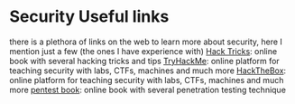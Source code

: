 # Security Useful links
there is a plethora of links on the web to learn more about security, here I mention just a few (the ones I have experience with)
[Hack Tricks](https://book.hacktricks.xyz/welcome/readme): online book with several hacking tricks and tips
[TryHackMe](https://tryhackme.com): online platform for teaching security with labs, CTFs, machines and much more
[HackTheBox](https://app.hackthebox.com): online platform for teaching security with labs, CTFs, machines and much more
[pentest book](https://pentestbook.six2dez.com/): online book with several penetration testing technique
